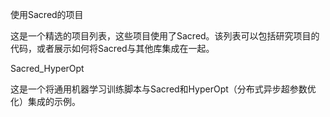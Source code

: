 使用Sacred的项目

这是一个精选的项目列表，这些项目使用了Sacred。该列表可以包括研究项目的代码，或者展示如何将Sacred与其他库集成在一起。

Sacred_HyperOpt

这是一个将通用机器学习训练脚本与Sacred和HyperOpt（分布式异步超参数优化）集成的示例。